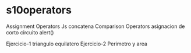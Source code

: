 # s10operators

Assignment Operators
Js concatena
Comparison Operators
asignacion de corto circuito
alert()

Ejercicio-1 triangulo equilatero
Ejercicio-2 Perimetro y area
